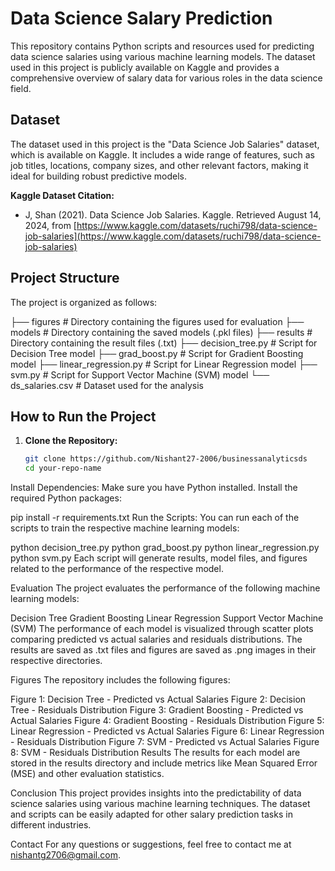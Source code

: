 # Data Science Salary Prediction

This repository contains Python scripts and resources used for predicting data science salaries using various machine learning models. The dataset used in this project is publicly available on Kaggle and provides a comprehensive overview of salary data for various roles in the data science field.

## Dataset

The dataset used in this project is the "Data Science Job Salaries" dataset, which is available on Kaggle. It includes a wide range of features, such as job titles, locations, company sizes, and other relevant factors, making it ideal for building robust predictive models.

**Kaggle Dataset Citation:**
- J, Shan (2021). Data Science Job Salaries. Kaggle. Retrieved August 14, 2024, from [https://www.kaggle.com/datasets/ruchi798/data-science-job-salaries](https://www.kaggle.com/datasets/ruchi798/data-science-job-salaries)

## Project Structure

The project is organized as follows:

├── figures # Directory containing the figures used for evaluation
├── models # Directory containing the saved models (.pkl files)
├── results # Directory containing the result files (.txt)
├── decision_tree.py # Script for Decision Tree model
├── grad_boost.py # Script for Gradient Boosting model
├── linear_regression.py # Script for Linear Regression model
├── svm.py # Script for Support Vector Machine (SVM) model
└── ds_salaries.csv # Dataset used for the analysis


## How to Run the Project

1. **Clone the Repository:**
   ```bash
   git clone https://github.com/Nishant27-2006/businessanalyticsds
   cd your-repo-name
Install Dependencies:
Make sure you have Python installed. Install the required Python packages:

pip install -r requirements.txt
Run the Scripts:
You can run each of the scripts to train the respective machine learning models:

python decision_tree.py
python grad_boost.py
python linear_regression.py
python svm.py
Each script will generate results, model files, and figures related to the performance of the respective model.

Evaluation
The project evaluates the performance of the following machine learning models:

Decision Tree
Gradient Boosting
Linear Regression
Support Vector Machine (SVM)
The performance of each model is visualized through scatter plots comparing predicted vs actual salaries and residuals distributions. The results are saved as .txt files and figures are saved as .png images in their respective directories.

Figures
The repository includes the following figures:

Figure 1: Decision Tree - Predicted vs Actual Salaries
Figure 2: Decision Tree - Residuals Distribution
Figure 3: Gradient Boosting - Predicted vs Actual Salaries
Figure 4: Gradient Boosting - Residuals Distribution
Figure 5: Linear Regression - Predicted vs Actual Salaries
Figure 6: Linear Regression - Residuals Distribution
Figure 7: SVM - Predicted vs Actual Salaries
Figure 8: SVM - Residuals Distribution
Results
The results for each model are stored in the results directory and include metrics like Mean Squared Error (MSE) and other evaluation statistics.

Conclusion
This project provides insights into the predictability of data science salaries using various machine learning techniques. The dataset and scripts can be easily adapted for other salary prediction tasks in different industries.

Contact
For any questions or suggestions, feel free to contact me at nishantg2706@gmail.com.
